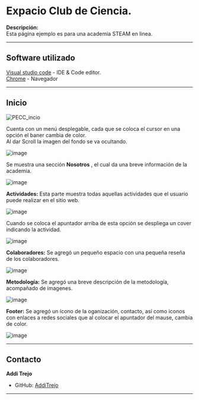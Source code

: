 # Expacio Club de Ciencia.
**Descripción:**  
Esta página ejemplo es para una academía STEAM en linea.

---

## Software utilizado
[Visual studio code](https://code.visualstudio.com/) - IDE & Code editor.  
[Chrome](https://www.google.com/intl/es_es/chrome/) - Navegador

---

## Inicio  
![PECC_incio](https://github.com/user-attachments/assets/4cfe0d03-6857-4fb0-a3c1-bb5052989214)  

Cuenta con un menú desplegable, cada que se coloca el cursor en una opción el baner cambia de color.  
Al dar Scroll  la imagen del fondo se va ocultando.  

![image](https://github.com/user-attachments/assets/b66d294c-771a-400a-ab13-9663a70e14d0)  

Se muestra una sección **Nosotros** , el cual da una breve información de la academia.  

![image](https://github.com/user-attachments/assets/e3162dd1-7b94-475c-9d6d-e3e298ce2e8e)  

**Actividades:** Esta parte muestra todas aquellas actividades que el usuario puede realizar en el sitio web.  

![image](https://github.com/user-attachments/assets/468af283-417e-4a94-87a9-b161b24ef512)

Cuando se coloca el apuntador arriba de esta opción se despliega un cover indicando la actividad.  

![image](https://github.com/user-attachments/assets/27995a53-a17b-45d2-87b3-97ba3281e792)  

**Colaboradores:** Se agregó un pequeño espacio con una pequeña reseña de los colaboradores.  

![image](https://github.com/user-attachments/assets/f2cb11d6-2a5f-4b25-943c-a0d48eb8e3f2)

**Metodología:** Se agregó una breve descripción de la metodología, acompañado de imagenes.  

![image](https://github.com/user-attachments/assets/3de4fd3c-1ea2-4bbe-837b-454756ba4b75)

**Footer:** Se agregó un ícono de la oganización, contacto, así como iconos con enlaces a redes sociales que al colocar el apuntador del mause, cambia de color.  

![image](https://github.com/user-attachments/assets/95537e37-e2cc-42ae-81c8-9ad88a467522)

---

## Contacto

**Addi Trejo**  
- GitHub: [AddiTrejo](https://github.com/Additrejo)

---

